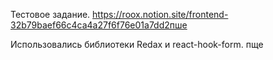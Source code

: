 Тестовое задание. https://roox.notion.site/frontend-32b79baef66c4ca4a27f6f76e01a7dd2пше

Использовались библиотеки Redax и react-hook-form.
пще